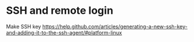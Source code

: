 

# SSH and remote login

Make SSH key
https://help.github.com/articles/generating-a-new-ssh-key-and-adding-it-to-the-ssh-agent/#platform-linux
